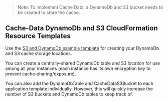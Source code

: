 > Note: To implement Cache Data, a DynamoDb and S3 bucket needs to be created to store the cache.

## Cache-Data DynamoDb and S3 CloudFormation Resource Templates

Use the [S3 and DynamoDb example template](./example-template-s3-and-dynamodb-cache-store.yml) for creating your DynamoDb and S3 cache storage locations.

You can create a centrally-shared DynamoDb table and S3 location for use among all your instances (each instance has its own encryption key to prevent cache-sharing/exposure).

You can also add the DynamoDbTable and CacheDataS3Bucket to each application template individually. However, this will quickly increase the number of S3 buckets and DynamoDb tables to keep track of.

